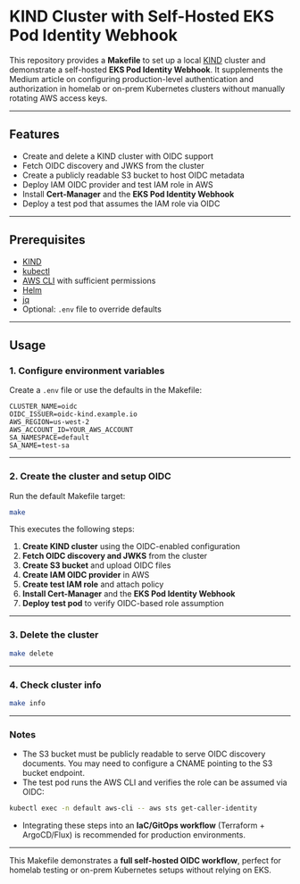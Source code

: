 # KIND Cluster with Self-Hosted EKS Pod Identity Webhook

This repository provides a **Makefile** to set up a local [KIND](https://kind.sigs.k8s.io/) cluster and demonstrate a self-hosted **EKS Pod Identity Webhook**. It supplements the Medium article on configuring production-level authentication and authorization in homelab or on-prem Kubernetes clusters without manually rotating AWS access keys.

---

## Features

* Create and delete a KIND cluster with OIDC support
* Fetch OIDC discovery and JWKS from the cluster
* Create a publicly readable S3 bucket to host OIDC metadata
* Deploy IAM OIDC provider and test IAM role in AWS
* Install **Cert-Manager** and the **EKS Pod Identity Webhook**
* Deploy a test pod that assumes the IAM role via OIDC

---

## Prerequisites

* [KIND](https://kind.sigs.k8s.io/)
* [kubectl](https://kubernetes.io/docs/tasks/tools/)
* [AWS CLI](https://aws.amazon.com/cli/) with sufficient permissions
* [Helm](https://helm.sh/)
* [jq](https://stedolan.github.io/jq/)
* Optional: `.env` file to override defaults

---

## Usage

### 1. Configure environment variables

Create a `.env` file or use the defaults in the Makefile:

```env
CLUSTER_NAME=oidc
OIDC_ISSUER=oidc-kind.example.io
AWS_REGION=us-west-2
AWS_ACCOUNT_ID=YOUR_AWS_ACCOUNT
SA_NAMESPACE=default
SA_NAME=test-sa
```

---

### 2. Create the cluster and setup OIDC

Run the default Makefile target:

```bash
make
```

This executes the following steps:

1. **Create KIND cluster** using the OIDC-enabled configuration
2. **Fetch OIDC discovery and JWKS** from the cluster
3. **Create S3 bucket** and upload OIDC files
4. **Create IAM OIDC provider** in AWS
5. **Create test IAM role** and attach policy
6. **Install Cert-Manager** and the **EKS Pod Identity Webhook**
7. **Deploy test pod** to verify OIDC-based role assumption

---

### 3. Delete the cluster

```bash
make delete
```

---

### 4. Check cluster info

```bash
make info
```

---

### Notes

* The S3 bucket must be publicly readable to serve OIDC discovery documents. You may need to configure a CNAME pointing to the S3 bucket endpoint.
* The test pod runs the AWS CLI and verifies the role can be assumed via OIDC:

```bash
kubectl exec -n default aws-cli -- aws sts get-caller-identity
```

* Integrating these steps into an **IaC/GitOps workflow** (Terraform + ArgoCD/Flux) is recommended for production environments.

---

This Makefile demonstrates a **full self-hosted OIDC workflow**, perfect for homelab testing or on-prem Kubernetes setups without relying on EKS.
